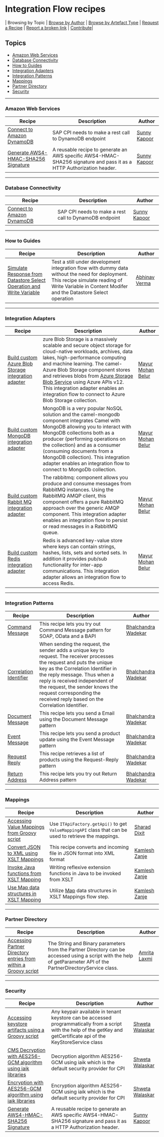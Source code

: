 # Integration Flow recipes
\| Browsing by Topic \| [Browse by Author](author.md) \| [Browse by Artefact Type](for/readme.md) \| [Request a Recipe](https://github.com/SAP-samples/cloud-integration-flow/issues/new?assignees=&labels=Recipe%20Request&template=recipe-request.md&title=How+to++) \| [Report a broken link](https://github.com/SAP-samples/cloud-integration-flow/issues/new?assignees=&labels=documentation&template=bug_report.md&title=Broken%20Link) \| [Contribute](https://github.com/SAP-samples/cloud-integration-flow/wiki/Things-to-do-on-this-repo#contribute)\|

## Topics
* [Amazon Web Services](#amazon-web-services)
* [Database Connectivity](#amazon-developer-connectivity)
* [How to Guides](#how-to-guide)
* [Integration Adapters](#integration-adapters)
* [Integration Patterns](#integration-patterns)
* [Mappings](#mappings)
* [Partner Directory](#partner-directory)
* [Security](#security)

***

### Amazon Web Services
Recipe|Description|Author
---|---|---
[Connect to Amazon DynamoDB](for/ConnectToAWSDynmoDB)|SAP CPI needs to make a rest call to DynamoDB endpoint|[Sunny Kapoor](author.md#sunny-kapoor)|
[Generate AWS4-HMAC-SHA256 Signature](for/GenerateAWS4_HMAC_SHA256)| A reusable recipe to generate an AWS specific AWS4-HMAC-SHA256 signature and pass it as a HTTP Authorization header.|[Sunny Kapoor](author.md#sunny-kapoor)|

***

### Database Connectivity
Recipe|Description|Author
---|---|---
[Connect to Amazon DynamoDB](for/ConnectToAWSDynmoDB)|SAP CPI needs to make a rest call to DynamoDB endpoint|[Sunny Kapoor](author.md#sunny-kapoor)|

***


### How to Guides
Recipe|Description|Author
---|---|---
[Simulate Response from Datastore Select Operation and Write Variable](for/SimulateResponseFromWriteVariableAndDataStores)|Test a still under development integration flow with dummy data without the need for deployment. This recipe simulate reading of Write Variable in Content Modifer and the Datastore Select operation|[Abhinav Verma](author.md#abhinav-verma)|

***

### Integration Adapters
Recipe|Description|Author
---|---|---
[Build custom Azure Blob Storage integration adapter](for/azure-integration-adapter/readme.md)| zure Blob Storage is a massively scalable and secure object storage for cloud-native workloads, archives, data lakes, high-performance computing and machine learning. The camel-Azure Blob Storage component stores and retrieves blobs from [Azure Storage Blob Service](https://azure.microsoft.com/services/storage/blobs/) using Azure APIs v12. This integration adapter enables an integration flow to connect to Azure Blob Storage collection.|[Mayur Mohan Belur](author.md#mayur-mohan-belur) |
[Build custom MongoDB integration adapter](for/mongodb-integration-adapter/readme.md)|MongoDB is a very popular NoSQL solution and the camel-mongodb component integrates Camel with MongoDB allowing you to interact with MongoDB collections both as a producer (performing operations on the collection) and as a consumer (consuming documents from a MongoDB collection). This integration adapter enables an integration flow to connect to MongoDb collection.| [Mayur Mohan Belur](author.md#mayur-mohan-belur) |
[Build custom Rabbit MQ integration adapter](for/redis-integration-adapter/readme.md)|The rabbitmq: component allows you produce and consume messages from RabbitMQ instances. Using the RabbitMQ AMQP client, this component offers a pure RabbitMQ approach over the generic AMQP component. This integration adapter enables an integration flow to persist or read messages in a RabbitMQ queue. | [Mayur Mohan Belur](author.md#mayur-mohan-belur) |
[Build custom Redis integration adapter](for/redis-integration-adapter/readme.md)|Redis is advanced key-value store where keys can contain strings, hashes, lists, sets and sorted sets. In addition it provides pub/sub functionality for inter-app communications. This integration adapter allows an integration flow to access Redis.| [Mayur Mohan Belur](author.md#mayur-mohan-belur)|


***

### Integration Patterns
Recipe|Description|Author
---|---|---
[Command Message](for/EIP-MessageConstruction-CommandMessage/readme.md)| This recipe lets you try out Command Message pattern for SOAP, OData and a BAPI| [Bhalchandra Wadekar](author.md#bhalchandra-wadekar)|
[Correlation Identifier](for/EIP-MessageConstruction-CorrelationIdentifier\readme.md)| When sending the request, the sender adds a unique key to request. The receiver processes the request and puts the unique key as the Correlation Identifier in the reply message. Thus when a reply is received independent of the request, the sender knows the request corresponding the received reply based on the Correlation Identifier. |  [Bhalchandra Wadekar](author.md#bhalchandra-wadekar)|
[Document Message](for/EIP-MessageConstruction-DocumentMessage/readme.md)|This recipe lets you send a Email using the Document Message pattern |[Bhalchandra Wadekar](author.md#bhalchandra-wadekar)|
[Event Message](for/EIP-MessageConstruction-EventMessage/readme.md)|This recipe lets you send a product update using the Event Message pattern|[Bhalchandra Wadekar](author.md#bhalchandra-wadekar)|
[Request Reply](for/EIP-MessageConstruction-Request-Reply/readme.md)|This recipe retrieves a list of products using the Request-Reply pattern|[Bhalchandra Wadekar](author.md#bhalchandra-wadekar)|
[Return Address](for/EIP-MessageConstruction-ReturnAddress/readme.md) | This recipe lets you try out Return Address pattern | [Bhalchandra Wadekar](author.md#bhalchandra-wadekar)|

***

### Mappings
Recipe|Description|Author
---|---|---
[Accessing Value Mappings from Groovy script](for/AccessValueMappingsDynamicallyScript)|Use ```ITApiFactory.getApi()``` to get ```ValueMappingAPI``` class that can be used to retrieve the mappings.|[Sharad Dixit](author.md#sharad-dixit)|
[Convert JSON to XML using XSLT Mappings](for/ConvertJsonToXMLusingXSLT30)|This recipe converts and incoming file in JSON format into XML format |[Kamlesh Zanje](author.md#kamlesh-zanje)|
[Invoke Java functions from XSLT Mapping](for/InvokeJavaFunctionsFromXSLT30)|Writing reflexive extension functions in Java to be invoked from XSLT |[Kamlesh Zanje](author.md#kamlesh-zanje)|
[Use Map data structures in XSLT Mapping](for/ConstructMapDataStructsUsingXSLT30)|Utilize [Map](https://www.w3.org/TR/xslt-30/#map) data structures in XSLT Mappings flow step.|[Kamlesh Zanje](author.md#kamlesh-zanje) |

***

### Partner Directory
Recipe|Description|Author
---|---|---
[Accessing Partner Directory entries from within a Groovy script](for/Accessing-Partner-Directory-entries-from-within-a-script)|The String and Binary parameters from the Partner Directory can be accessed using a script with the help of getParameter API of the PartnerDirectoryService class. | [Amrita Laxmi](author.md#amrita-laxmi) |

***

### Security
Recipe|Description|Author
---|---|---
[Accessing keystore artifacts using a Groovy script](for/AccessTenantKeystoreusingScript) |Any keypair available in tenant keystore can be accessed programmatically from a script with the help of the getKey and getCertificate api of the KeyStoreService class|[Shweta Walaskar](author.md#shweta-walaskar)|
[CMS Decryption with AES256-GCM algorithm using iaik libraries](for/Decryption_using_AES_GCM_iaik)|Decryption algorithm AES256-GCM using iaik which is the default security provider for CPI|[Shweta Walaskar](author.md#shweta-walaskar)|
[Encryption with AES256-GCM algorithm using iaik libraries](for/Encryption_using_AES_GCM_iaik)|Encryption algorithm AES256-GCM using iaik which is the default security provider for CPI|[Shweta Walaskar](author.md#shweta-walaskar)|
[Generate AWS4-HMAC-SHA256 Signature](for/GenerateAWS4_HMAC_SHA256)| A reusable recipe to generate an AWS specific AWS4-HMAC-SHA256 signature and pass it as a HTTP Authorization header.|[Sunny Kapoor](author.md#sunny-kapoor)|
